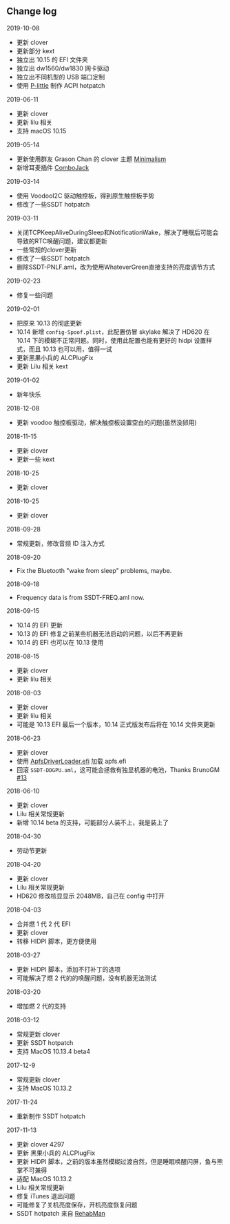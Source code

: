 ## Change log

2019-10-08

- 更新 clover
- 更新部分 kext
- 独立出 10.15 的 EFI 文件夹
- 独立出 dw1560/dw1830 网卡驱动
- 独立出不同机型的 USB 端口定制
- 使用 [P-little](https://github.com/daliansky/P-little/) 制作 ACPI hotpatch

2019-06-11

- 更新 clover
- 更新 lilu 相关
- 支持 macOS 10.15

2019-05-14

- 更新使用群友 Grason Chan 的 clover 主题 [Minimalism](https://github.com/grasonchan/clover-themes)
- 新增耳麦插件 [ComboJack](https://github.com/hackintosh-stuff/ComboJack)

2019-03-14

- 使用 VoodooI2C 驱动触控板，得到原生触控板手势
- 修改了一些SSDT hotpatch

2019-03-11

- 关闭TCPKeepAliveDuringSleep和NotificationWake，解决了睡眠后可能会导致的RTC唤醒问题，建议都更新
- 一些常规的clover更新
- 修改了一些SSDT hotpatch
- 删除SSDT-PNLF.aml，改为使用WhateverGreen直接支持的亮度调节方式

2019-02-23

- 修复一些问题

2019-02-01

- 把原来 10.13 的彻底更新
- 10.14 新增 `config-Spoof.plist`，此配置仿冒 skylake 解决了 HD620 在 10.14 下的模糊不正常问题。同时，使用此配置也能有更好的 hidpi 设置样式，而且 10.13 也可以用，值得一试
- 更新黑果小兵的 ALCPlugFix
- 更新 Lilu 相关 kext

2019-01-02

- 新年快乐

2018-12-08

- 更新 voodoo 触控板驱动，解决触控板设置空白的问题(虽然没卵用)

2018-11-15

- 更新 clover
- 更新一些 kext

2018-10-25

- 更新 clover

2018-10-25

- 更新 clover

2018-09-28

- 常规更新，修改音频 ID 注入方式

2018-09-20

- Fix the Bluetooth "wake from sleep" problems, maybe.

2018-09-18

- Frequency data is from SSDT-FREQ.aml now.

2018-09-15

- 10.14 的 EFI 更新
- 10.13 的 EFI 修复之前某些机器无法启动的问题，以后不再更新
- 10.14 的 EFI 也可以在 10.13 使用

2018-08-15

- 更新 clover
- 更新 lilu 相关

2018-08-03

- 更新 clover
- 更新 lilu 相关
- 可能是 10.13 EFI 最后一个版本，10.14 正式版发布后将在 10.14 文件夹更新

2018-06-23

- 更新 clover
- 使用 [ApfsDriverLoader.efi](https://github.com/acidanthera/ApfsSupportPkg) 加载  apfs.efi 
- 回滚 `SSDT-DDGPU.aml`，这可能会拯救有独显机器的电池，Thanks BrunoGM [#13](https://github.com/xzhih/dell-7460-7560-hackintosh/issues/13)

2018-06-10

- 更新 clover
- Lilu 相关常规更新
- 新增 10.14 beta 的支持，可能部分人装不上，我是装上了

2018-04-30

- 劳动节更新

2018-04-20

- 更新 clover
- Lilu 相关常规更新
- HD620 修改核显显示 2048MB，自己在 config 中打开

2018-04-03 

- 合并燃 1 代 2 代 EFI
- 更新 clover
- 转移 HIDPI 脚本，更方便使用

2018-03-27

- 更新 HIDPI 脚本，添加不打补丁的选项
- 可能解决了燃 2 代的的唤醒问题，没有机器无法测试

2018-03-20

- 增加燃 2 代的支持

2018-03-12

- 常规更新 clover
- 更新 SSDT hotpatch 
- 支持 MacOS 10.13.4 beta4

2017-12-9

- 常规更新 clover
- 支持 MacOS 10.13.2

2017-11-24

- 重新制作 SSDT hotpatch 

2017-11-13

- 更新 clover 4297
- 更新 黑果小兵的 ALCPlugFix
- 更新 HIDPI 脚本，之前的版本虽然模糊过渡自然，但是睡眠唤醒闪屏，鱼与熊掌不可兼得
- 适配 MacOS 10.13.2
- Lilu 相关常规更新
- 修复 iTunes 退出问题
- 可能修复了关机亮度保存，开机亮度恢复问题
- SSDT hotpatch 来自 [RehabMan](https://github.com/RehabMan/OS-X-Clover-Laptop-Config) 

